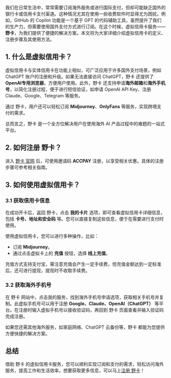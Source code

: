 我们在日常生活中，常常需要订阅海外服务或进行国际支付，但却可能缺乏国外的银行卡或信用卡支付渠道。这种情况尤其在使用一些收费软件时显得尤为困扰。例如，GitHub 的 Copilot 功能是一个基于 GPT 的代码辅助工具，虽然提升了我们的生产力，但需要使用国外支付方式进行订阅。在这个时候，虚拟信用卡服务——**野卡**，为我们提供了便捷的解决方案。本文将为大家详细介绍虚拟信用卡的定义、注册步骤及其使用方法。

## 1. 什么是虚拟信用卡？

虚拟信用卡与实体信用卡在功能上相似，可广泛应用于许多国外支付场景，例如 ChatGPT 账户的注册和升级。如果无法直接访问 ChatGPT，野卡 还提供了 **OpenAI专用浏览器**，方便用户使用。此外，野卡 还支持申请**海外邮箱**和**海外手机号**，以简化注册过程，便于进行短信验证，如申请 OpenAI API Key、注册 Claude、Google、Telegram 等服务。

通过 野卡，用户还可以轻松订阅 **Midjourney**、**OnlyFans** 等服务，实现跨境支付的需求。

总而言之，野卡 是一个全方位解决用户在使用海外 AI 产品过程中的难题的一站式平台。

## 2. 如何注册 野卡？

进入 [野卡 官网](https://bit.ly/bewildcard) 后，可使用邀请码 **ACCPAY** 注册，以享受相关优惠。具体的注册步骤可参考相关指南。

## 3. 如何使用虚拟信用卡？

### 3.1 获取信用卡信息

在成功开卡后，返回 野卡，点击 **我的卡片** 选项，即可查看虚拟信用卡详细信息，包括 **卡号、地址和安全码** 等。您可以直接复制这些信息，便于在需要进行支付时使用。

使用虚拟信用卡，您可以进行多种操作，比如：
- 订阅 **Midjourney**。
- 通过点击虚拟卡上的 **充值** 按钮，选择 **线上充值**。

充值方式支持支付宝，需注意充值会产生一定手续费，但充值金额达到一定标准后，还可进行提现，提现时不收取手续费。

### 3.2 获取海外手机号

在 野卡 网站中，点击我的服务，找到海外手机号申请选项，获取相关手机号并复制。此虚拟手机号可以用于注册 **Google、Claude、OpenAI（ChatGPT）** 等平台。在注册时输入虚拟手机号以接收验证码，再回到 野卡 页面查看并输入验证码完成注册。

如果您还需其他海外服务，如家庭网络、ChatGPT 云备份等，野卡 都能为您提供方便快捷的解决方案。

## 总结

借助 野卡 的虚拟信用卡服务，您可以顺利实现订阅和支付的需求，轻松访问海外服务，提高工作和生活效率。想要获取更多信息，可以马上[注册 野卡](https://bit.ly/bewildcard)！